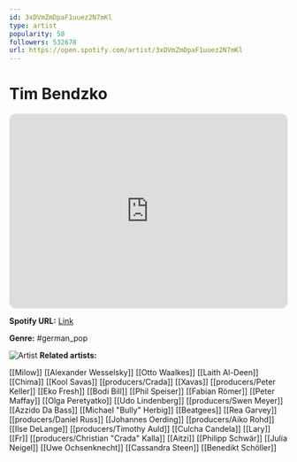 ```yaml
---
id: 3xDVmZmDpaF1uuez2N7mKl
type: artist
popularity: 58
followers: 532678
url: https://open.spotify.com/artist/3xDVmZmDpaF1uuez2N7mKl
---
```

# Tim Bendzko

<iframe style="border-radius:12px" src="https://open.spotify.com/embed/artist/3xDVmZmDpaF1uuez2N7mKl" width="100%" height="352" frameBorder="0" allowfullscreen="" allow="autoplay; clipboard-write; encrypted-media; fullscreen; picture-in-picture" loading="lazy"></iframe>

**Spotify URL:** [Link](https://open.spotify.com/artist/3xDVmZmDpaF1uuez2N7mKl)

**Genre:**  #german_pop

![Artist](https://i.scdn.co/image/ab6761610000e5eb3ebdac64b81752146688eb18)
**Related artists:**

[[Milow]]
[[Alexander Wesselsky]]
[[Otto Waalkes]]
[[Laith Al-Deen]]
[[Chima]]
[[Kool Savas]]
[[producers/Crada]]
[[Xavas]]
[[producers/Peter Keller]]
[[Eko Fresh]]
[[Bodi Bill]]
[[Phil Speiser]]
[[Fabian Römer]]
[[Peter Maffay]]
[[Olga Peretyatko]]
[[Udo Lindenberg]]
[[producers/Swen Meyer]]
[[Azzido Da Bass]]
[[Michael "Bully" Herbig]]
[[Beatgees]]
[[Rea Garvey]]
[[producers/Daniel Russ]]
[[Johannes Oerding]]
[[producers/Aiko Rohd]]
[[Ilse DeLange]]
[[producers/Timothy Auld]]
[[Culcha Candela]]
[[Lary]]
[[Fr]]
[[producers/Christian "Crada" Kalla]]
[[Aitzi]]
[[Philipp Schwär]]
[[Julia Neigel]]
[[Uwe Ochsenknecht]]
[[Cassandra Steen]]
[[Benedikt Schöller]]
